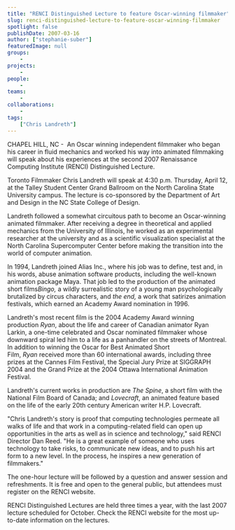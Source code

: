 ```yaml
---
title: "RENCI Distinguished Lecture to feature Oscar-winning filmmaker"
slug: renci-distinguished-lecture-to-feature-oscar-winning-filmmaker
spotlight: false
publishDate: 2007-03-16
author: ["stephanie-suber"]
featuredImage: null
groups:
    - 
projects:
    - 
people:
    - 
teams: 
    - 
collaborations:
    - 
tags:
    ["Chris Landreth"]
---
```

CHAPEL HILL, NC -  An Oscar winning independent filmmaker who began his career in fluid mechanics and worked his way into animated filmmaking will speak about his experiences at the second 2007 Renaissance Computing Institute (RENCI) Distinguished Lecture.



Toronto Filmmaker Chris Landreth will speak at 4:30 p.m. Thursday, April 12, at the Talley Student Center Grand Ballroom on the North Carolina State University campus. The lecture is co-sponsored by the Department of Art and Design in the NC State College of Design.

Landreth followed a somewhat circuitous path to become an Oscar-winning animated filmmaker. After receiving a degree in theoretical and applied mechanics from the University of Illinois, he worked as an experimental researcher at the university and as a scientific visualization specialist at the North Carolina Supercomputer Center before making the transition into the world of computer animation.

In 1994, Landreth joined Alias Inc., where his job was to define, test and, in his words, abuse animation software products, including the well-known animation package Maya. That job led to the production of the animated short films<em>Bingo, </em>a wildly surrealistic story of a young man psychologically brutalized by circus characters, and <em>the end, </em>a work that satirizes animation festivals, which earned an Academy Award nomination in 1996<em>.</em>

Landreth's most recent film is the 2004 Academy Award winning production <em>Ryan</em>, about the life and career of Canadian animator Ryan Larkin, a one-time celebrated and Oscar nominated filmmaker whose downward spiral led him to a life as a panhandler on the streets of Montreal. In addition to winning the Oscar for Best Animated Short Film, <em>Ryan </em>received more than 60 international awards, including three prizes at the Cannes Film Festival, the Special Jury Prize at SIGGRAPH 2004 and the Grand Prize at the 2004 Ottawa International Animation Festival.

Landreth's current works in production are <em>The Spine</em>, a short film with the National Film Board of Canada; and <em>Lovecraft</em>, an animated feature based on the life of the early 20th century American writer H.P. Lovecraft.

"Chris Landreth's story is proof that computing technologies permeate all walks of life and that work in a computing-related field can open up opportunities in the arts as well as in science and technology," said RENCI Director Dan Reed. "He is a great example of someone who uses technology to take risks, to communicate new ideas, and to push his art form to a new level. In the process, he inspires a new generation of filmmakers."

The one-hour lecture will be followed by a question and answer session and refreshments. It is free and open to the general public, but attendees must register on the RENCI website.

RENCI Distinguished Lectures are held three times a year, with the last 2007 lecture scheduled for October. Check the RENCI website for the most up-to-date information on the lectures.
